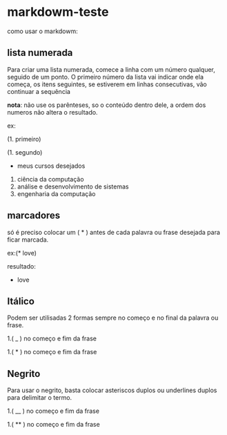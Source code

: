 # markdowm-teste
como usar o markdowm:
## lista numerada
Para criar uma lista numerada, comece a linha com um número qualquer, seguido de
um ponto. O primeiro número da lista vai indicar onde ela começa, os itens seguintes,
se estiverem em linhas consecutivas, vão continuar a sequência

**nota**: não use os parênteses, so o conteúdo dentro dele,
 a ordem dos numeros não altera o resultado.
 
 ex: 

 (1. primeiro)

 (1. segundo)

 * meus cursos desejados 
 1. ciência da computação
 1. análise e desenvolvimento de sistemas
 1. engenharia da computação

## marcadores
 só é preciso colocar um ( * ) antes de cada palavra ou frase desejada para ficar marcada.
 
 ex:(* love)
 
 resultado:
 * love

## Itálico

Podem ser utilisadas 2 formas sempre no começo e no final da palavra ou frase.

1.( _ ) no começo e fim da frase

1.( * ) no começo e fim da frase

## Negrito

 Para usar o negrito, basta colocar asteriscos duplos ou underlines duplos para
delimitar o termo. 

1.( __ ) no começo e fim da frase

1.( ** ) no começo e fim da frase
